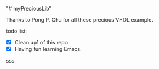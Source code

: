 "# myPreciousLib" 

Thanks to Pong P. Chu for all these precious VHDL example.

todo list:
- [x] Clean up1 of this repo
- [x] Having fun learning Emacs.

sss
